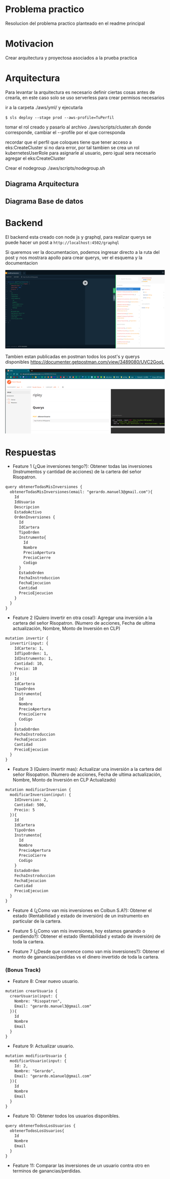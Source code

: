 # Problema practico

Resolucion del problema practico planteado en el readme principal

# Motivacion

Crear arquitectura y proyectosa asociados a la prueba practica

# Arquitectura

Para levantar la arquitectura es necesario definir ciertas cosas antes de crearla, en este caso solo se uso serverless para crear permisos necesarios

ir a la carpeta ./aws/yml/ y ejecutarla

``$ sls deploy --stage prod --aws-profile=TuPerfil``

tomar el rol creado y pasarlo al archivo ./aws/scripts/cluster.sh donde corresponde, cambiar el --profile por el que corresponda

recordar que el perfil que coloques tiene que tener acceso a eks:CreateCluster si no dara error, por tal tambien se crea un rol kubernetesUserRole para asignarle al usuario, pero igual sera necesario agregar el eks:CreateCluster

Crear el nodegroup ./aws/scripts/nodegroup.sh

## Diagrama Arquitectura

## Diagrama Base de datos

# Backend

El backend esta creado con node js y graphql, para realizar querys se puede hacer un post a ```http://localhost:4502/graphql```

Si queremos ver la documentacion, podemos ingresar directo a la ruta del post y nos mostrara apollo para crear querys, ver el esquema y la documentacion

![](./backend/imagenes/apollo.png)

Tambien estan publicadas en postman todos los post's y querys disponibles https://documenter.getpostman.com/view/3489080/UVC2GoqL

[![](./backend/imagenes/postman.png)](https://documenter.getpostman.com/view/3489080/UVC2GoqL)


# Respuestas

- Feature 1 (¿Que inversiones tengo?): Obtener todas las inversiones (Instrumentos y cantidad de acciones) de la cartera del señor Risopatron.

```
query obtenerTodasMisInversiones {
  obtenerTodasMisInversiones(email: "gerardo.manuel3@gmail.com"){
    Id
    IdUsuario
    Descripcion
    EstadoActivo
    OrdenInversiones {
      Id
      IdCartera
      TipoOrden
      Instrumento{
        Id
        Nombre
        PrecioApertura
        PrecioCierre
        Codigo
      }
      EstadoOrden
      FechaInstroduccion
      FechaEjecucion
      Cantidad
      PrecioEjecucion
    }
  }
}
```

- Feature 2 (Quiero invertir en otra cosa!): Agregar una inversión a la cartera del señor Risopatron. (Numero de acciones, Fecha de ultima actualización, Nombre, Monto de Inversión en CLP)

```
mutation invertir {
  invertir(input: {
    IdCartera: 1,
    IdTipoOrden: 1,
    IdInstrumento: 1,
    Cantidad: 10,
    Precio: 10
  }){
    Id
    IdCartera
    TipoOrden
    Instrumento{
      Id
      Nombre
      PrecioApertura
      PrecioCierre
      Codigo
    }
    EstadoOrden
    FechaInstroduccion
    FechaEjecucion
    Cantidad
    PrecioEjecucion
  }
}
```

- Feature 3 (Quiero invertir mas): Actualizar una inversión a la cartera del señor Risopatron. (Numero de acciones, Fecha de ultima actualización, Nombre, Monto de Inversión en CLP Actualizado)

```
mutation modificarInversion {
  modificarInversion(input: {
    IdInversion: 2,
    Cantidad: 500,
    Precio: 5
  }){
    Id
    IdCartera
    TipoOrden
    Instrumento{
      Id
      Nombre
      PrecioApertura
      PrecioCierre
      Codigo
    }
    EstadoOrden
    FechaInstroduccion
    FechaEjecucion
    Cantidad
    PrecioEjecucion
  }
}
```

- Feature 4 (¿Como van mis inversiones en Colbun S.A?): Obtener el estado (Rentabilidad y estado de inversión) de un instrumento en particular de la cartera.

- Feature 5 (¿Como van mis inversiones, hoy estamos ganando o perdiendo?): Obtener el estado (Rentabilidad y estado de inversión) de toda la cartera.

- Feature 7 (¿Desde que comence como van mis inversiones?): Obtener el monto de ganancias/perdidas vs el dinero invertido de toda la cartera.

### (Bonus Track)

- Feature 8: Crear nuevo usuario.
```
mutation crearUsuario {
  crearUsuario(input: {
    Nombre: "Risopatron",
    Email: "gerardo.manuel3@gmail.com"
  }){
    Id
    Nombre
    Email
  }
}
```

- Feature 9: Actualizar usuario.
```
mutation modificarUsuario {
  modificarUsuario(input: {
    Id: 2,
    Nombre: "Gerardo",
    Email: "gerardo.m1anuel@gmail.com"
  }){
    Id
    Nombre
    Email
  }
}
```

- Feature 10: Obtener todos los usuarios disponibles.
```
query obtenerTodosLosUsuarios {
  obtenerTodosLosUsuarios{
    Id
    Nombre
    Email
  }
}
```

- Feature 11: Comparar las inversiones de un usuario contra otro en terminos de ganancias/perdidas.